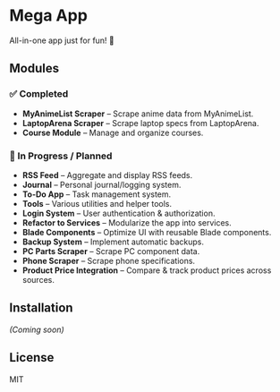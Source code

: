 # Mega App

All-in-one app just for fun! 🚀

## Modules

### ✅ Completed
- **MyAnimeList Scraper** – Scrape anime data from MyAnimeList.
- **LaptopArena Scraper** – Scrape laptop specs from LaptopArena.
- **Course Module** – Manage and organize courses.

### 🔄 In Progress / Planned
- **RSS Feed** – Aggregate and display RSS feeds.
- **Journal** – Personal journal/logging system.
- **To-Do App** – Task management system.
- **Tools** – Various utilities and helper tools.
- **Login System** – User authentication & authorization.
- **Refactor to Services** – Modularize the app into services.
- **Blade Components** – Optimize UI with reusable Blade components.
- **Backup System** – Implement automatic backups.
- **PC Parts Scraper** – Scrape PC component data.
- **Phone Scraper** – Scrape phone specifications.
- **Product Price Integration** – Compare & track product prices across sources.

## Installation

_(Coming soon)_

## License
MIT  
